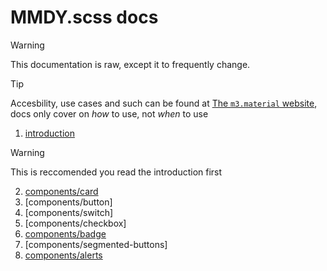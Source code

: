 # MMDY.scss docs

> [!WARNING]  
> This documentation is raw, except it to frequently change.

> [!TIP]  
> Accesbility, use cases and such can be found at [The `m3.material` website](https://m3.material.io/components), docs only cover on *how* to use, not *when* to use

1. [introduction](introduction.md)

> [!WARNING]  
> This is reccomended you read the introduction first

2. [components/card](components/card.md)
3. [components/button]
4. [components/switch]
5. [components/checkbox]
6. [components/badge](components/badge.md)
7. [components/segmented-buttons]
8. [components/alerts](components/alert.md)
